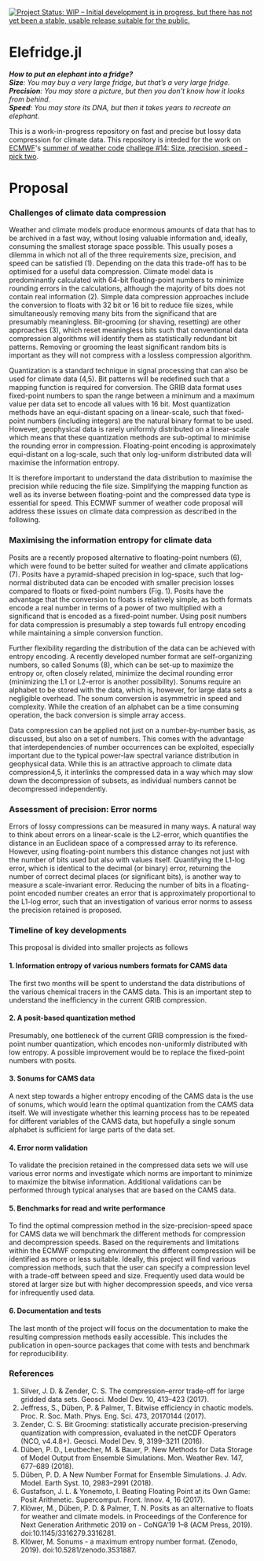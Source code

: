[![Project Status: WIP – Initial development is in progress, but there has not yet been a stable, usable release suitable for the public.](https://www.repostatus.org/badges/latest/wip.svg)](https://www.repostatus.org/#wip)

# Elefridge.jl
***How to put an elephant into a fridge?***  
***Size**: You may buy a very large fridge, but that’s a very large fridge.*  
***Precision**: You may store a picture, but then you don’t know how it looks from behind.*  
***Speed**: You may store its DNA, but then it takes years to recreate an elephant.*  

This is a work-in-progress repository on fast and precise but lossy data compression for climate data. 
This repository is inteded for the work on [ECMWF](https://www.ecmwf.int)'s [summer of weather code](https://esowc.ecmwf.int) [challege #14: Size, precision, speed - pick two](https://github.com/esowc/challenges_2020/issues/4).

# Proposal

### Challenges of climate data compression

Weather and climate models produce enormous amounts of data that has to be archived in a fast way, without losing valuable information and, ideally, consuming the smallest storage space possible. This usually poses a dilemma in which not all of the three requirements size, precision, and speed can be satisfied (1). Depending on the data this trade-off has to be optimised for a useful data compression. Climate model data is predominantly calculated with 64-bit floating-point numbers to minimize rounding errors in the calculations, although the majority of bits does not contain real information (2). Simple data compression approaches include the conversion to floats with 32 bit or 16 bit to reduce file sizes, while simultaneously removing many bits from the significand that are presumably meaningless. Bit-grooming (or shaving, resetting) are other approaches (3), which reset meaningless bits such that conventional data compression algorithms will identify them as statistically redundant bit patterns. Removing or grooming the least significant random bits is important as they will not compress with a lossless compression algorithm.

Quantization is a standard technique in signal processing that can also be used for climate data (4,5). Bit patterns will be redefined such that a mapping function is required for conversion. The GRIB data format uses fixed-point numbers to span the range between a minimum and a maximum value per data set to encode all values with 16 bit. Most quantization methods have an equi-distant spacing on a linear-scale, such that fixed-point numbers (including integers) are the natural binary format to be used. However, geophysical data is rarely uniformly distributed on a linear-scale which means that these quantization methods are sub-optimal to minimise the rounding error in compression. Floating-point encoding is approximately equi-distant on a log-scale, such that only log-uniform distributed data will maximise the information entropy.

It is therefore important to understand the data distribution to maximise the precision while reducing the file size. Simplifying the mapping function as well as its inverse between floating-point and the compressed data type is essential for speed. This ECMWF summer of weather code proposal will address these issues on climate data compression as described in the following.

### Maximising the information entropy for climate data

Posits are a recently proposed alternative to floating-point numbers (6), which were found to be better suited for weather and climate applications (7). Posits have a pyramid-shaped precision in log-space, such that log-normal distributed data can be encoded with smaller precision losses compared to floats or fixed-point numbers (Fig. 1). Posits have the advantage that the conversion to floats is relatively simple, as both formats encode a real number in terms of a power of two multiplied with a significand that is encoded as a fixed-point number. Using posit numbers for data compression is presumably a step towards full entropy encoding while maintaining a simple conversion function.

Further flexibility regarding the distribution of the data can be achieved with entropy encoding. A recently developed number format are self-organizing numbers, so called Sonums (8), which can be set-up to maximize the entropy or, often closely related, minimize the decimal rounding error (minimizing the L1 or L2-error is another possibility). Sonums require an alphabet to be stored with the data, which is, however, for large data sets a negligible overhead. The sonum conversion is asymmetric in speed and complexity. While the creation of an alphabet can be a time consuming operation, the back conversion is simple array access.

Data compression can be applied not just on a number-by-number basis, as discussed, but also on a set of numbers. This comes with the advantage that interdependencies of number occurrences can be exploited, especially important due to the typical power-law spectral variance distribution in geophysical data. While this is an attractive approach to climate data compression4,5, it interlinks the compressed data in a way which may slow down the decompression of subsets, as individual numbers cannot be decompressed independently.

### Assessment of precision: Error norms

Errors of lossy compressions can be measured in many ways. A natural way to think about errors on a linear-scale is the L2-error, which quantifies the distance in an Euclidean space of a compressed array to its reference. However, using floating-point numbers this distance changes not just with the number of bits used but also with values itself. Quantifying the L1-log error, which is identical to the decimal (or binary) error, returning the number of correct decimal places (or significant bits), is another way to measure a scale-invariant error. Reducing the number of bits in a floating-point encoded number creates an error that is approximately proportional to the L1-log error, such that an investigation of various error norms to assess the precision retained is proposed.

### Timeline of key developments

This proposal is divided into smaller projects as follows

#### 1. Information entropy of various numbers formats for CAMS data

The first two months will be spent to understand the data distributions of the various chemical tracers in the CAMS data. This is an important step to understand the inefficiency in the current GRIB compression.

#### 2. A posit-based quantization method

Presumably, one bottleneck of the current GRIB compression is the fixed-point number quantization, which encodes non-uniformly distributed with low entropy. A possible improvement would be to replace the fixed-point numbers with posits. 

#### 3. Sonums for CAMS data

A next step towards a higher entropy encoding of the CAMS data is the use of sonums, which would learn the optimal quantization from the CAMS data itself. We will investigate whether this learning process has to be repeated for different variables of the CAMS data, but hopefully a single sonum alphabet is sufficient for large parts of the data set.

#### 4. Error norm validation

To validate the precision retained in the compressed data sets we will use various error norms and investigate which norms are important to minimize to maximize the bitwise information. Additional validations can be performed through typical analyses that are based on the CAMS data.

#### 5. Benchmarks for read and write performance

To find the optimal compression method in the size-precision-speed space for CAMS data we will benchmark the different methods for compression and decompression speeds. Based on the requirements and limitations within the ECMWF computing environment the different compression will be identified as more or less suitable. Ideally, this project will find various compression methods, such that the user can specify a compression level with a trade-off between speed and size. Frequently used data would be stored at larger size but with higher decompression speeds, and vice versa for infrequently used data.

#### 6. Documentation and tests

The last month of the project will focus on the documentation to make the resulting compression methods easily accessible. This includes the publication in open-source packages that come with tests and benchmark for reproducibility. 

### References

1.    Silver, J. D. & Zender, C. S. The compression–error trade-off for large gridded data sets. Geosci. Model Dev. 10, 413–423 (2017).
2.    Jeffress, S., Düben, P. & Palmer, T. Bitwise efficiency in chaotic models. Proc. R. Soc. Math. Phys. Eng. Sci. 473, 20170144 (2017).
3.    Zender, C. S. Bit Grooming: statistically accurate precision-preserving quantization with compression, evaluated in the netCDF Operators (NCO, v4.4.8+). Geosci. Model Dev. 9, 3199–3211 (2016).
4.    Düben, P. D., Leutbecher, M. & Bauer, P. New Methods for Data Storage of Model Output from Ensemble Simulations. Mon. Weather Rev. 147, 677–689 (2018).
5.    Düben, P. D. A New Number Format for Ensemble Simulations. J. Adv. Model. Earth Syst. 10, 2983–2991 (2018).
6.    Gustafson, J. L. & Yonemoto, I. Beating Floating Point at its Own Game: Posit Arithmetic. Supercomput. Front. Innov. 4, 16 (2017).
7.    Klöwer, M., Düben, P. D. & Palmer, T. N. Posits as an alternative to floats for weather and climate models. in Proceedings of the Conference for Next Generation Arithmetic 2019 on   - CoNGA’19 1–8 (ACM Press, 2019). doi:10.1145/3316279.3316281.
8.    Klöwer, M. Sonums - a maximum entropy number format. (Zenodo, 2019). doi:10.5281/zenodo.3531887.

